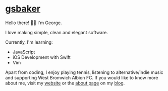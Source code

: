 # [gsbaker](https://www.gsbaker.uk)

Hello there! 👋🏻 I'm George.

I love making simple, clean and elegant software.

Currently, I'm learning:
* JavaScript
* iOS Development with Swift
* Vim

Apart from coding, I enjoy playing tennis, listening to alternative/indie music and supporting West Bromwich
 Albion FC. If you would like to know more about me, visit my [website](https://www.gsbaker.uk) or the 
 [about page](https://blog.gsbaker.uk/about/) on my [blog](https://blog.gsbaker.uk).